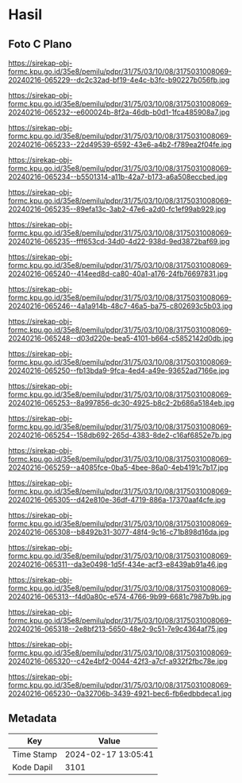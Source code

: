 # Hasil

## Foto C Plano

https://sirekap-obj-formc.kpu.go.id/35e8/pemilu/pdpr/31/75/03/10/08/3175031008069-20240216-065229--dc2c32ad-bf19-4e4c-b3fc-b90227b056fb.jpg

https://sirekap-obj-formc.kpu.go.id/35e8/pemilu/pdpr/31/75/03/10/08/3175031008069-20240216-065232--e600024b-8f2a-46db-b0d1-1fca485908a7.jpg

https://sirekap-obj-formc.kpu.go.id/35e8/pemilu/pdpr/31/75/03/10/08/3175031008069-20240216-065233--22d49539-6592-43e6-a4b2-f789ea2f04fe.jpg

https://sirekap-obj-formc.kpu.go.id/35e8/pemilu/pdpr/31/75/03/10/08/3175031008069-20240216-065234--b5501314-a11b-42a7-b173-a6a508eccbed.jpg

https://sirekap-obj-formc.kpu.go.id/35e8/pemilu/pdpr/31/75/03/10/08/3175031008069-20240216-065235--89efa13c-3ab2-47e6-a2d0-fc1ef99ab929.jpg

https://sirekap-obj-formc.kpu.go.id/35e8/pemilu/pdpr/31/75/03/10/08/3175031008069-20240216-065235--fff653cd-34d0-4d22-938d-9ed3872baf69.jpg

https://sirekap-obj-formc.kpu.go.id/35e8/pemilu/pdpr/31/75/03/10/08/3175031008069-20240216-065240--414eed8d-ca80-40a1-a176-24fb76697831.jpg

https://sirekap-obj-formc.kpu.go.id/35e8/pemilu/pdpr/31/75/03/10/08/3175031008069-20240216-065246--4a1a914b-48c7-46a5-ba75-c802693c5b03.jpg

https://sirekap-obj-formc.kpu.go.id/35e8/pemilu/pdpr/31/75/03/10/08/3175031008069-20240216-065248--d03d220e-bea5-4101-b664-c5852142d0db.jpg

https://sirekap-obj-formc.kpu.go.id/35e8/pemilu/pdpr/31/75/03/10/08/3175031008069-20240216-065250--fb13bda9-9fca-4ed4-a49e-93652ad7166e.jpg

https://sirekap-obj-formc.kpu.go.id/35e8/pemilu/pdpr/31/75/03/10/08/3175031008069-20240216-065253--8a997856-dc30-4925-b8c2-2b686a5184eb.jpg

https://sirekap-obj-formc.kpu.go.id/35e8/pemilu/pdpr/31/75/03/10/08/3175031008069-20240216-065254--158db692-265d-4383-8de2-c16af6852e7b.jpg

https://sirekap-obj-formc.kpu.go.id/35e8/pemilu/pdpr/31/75/03/10/08/3175031008069-20240216-065259--a4085fce-0ba5-4bee-86a0-4eb4191c7b17.jpg

https://sirekap-obj-formc.kpu.go.id/35e8/pemilu/pdpr/31/75/03/10/08/3175031008069-20240216-065305--d42e810e-36df-4719-886a-17370aaf4cfe.jpg

https://sirekap-obj-formc.kpu.go.id/35e8/pemilu/pdpr/31/75/03/10/08/3175031008069-20240216-065308--b8492b31-3077-48f4-9c16-c71b898d16da.jpg

https://sirekap-obj-formc.kpu.go.id/35e8/pemilu/pdpr/31/75/03/10/08/3175031008069-20240216-065311--da3e0498-1d5f-434e-acf3-e8439ab91a46.jpg

https://sirekap-obj-formc.kpu.go.id/35e8/pemilu/pdpr/31/75/03/10/08/3175031008069-20240216-065313--f4d0a80c-e574-4766-9b99-6681c7987b9b.jpg

https://sirekap-obj-formc.kpu.go.id/35e8/pemilu/pdpr/31/75/03/10/08/3175031008069-20240216-065318--2e8bf213-5650-48e2-9c51-7e9c4364af75.jpg

https://sirekap-obj-formc.kpu.go.id/35e8/pemilu/pdpr/31/75/03/10/08/3175031008069-20240216-065320--c42e4bf2-0044-42f3-a7cf-a932f2fbc78e.jpg

https://sirekap-obj-formc.kpu.go.id/35e8/pemilu/pdpr/31/75/03/10/08/3175031008069-20240216-065230--0a32706b-3439-4921-bec6-fb6edbbdeca1.jpg


## Metadata

| Key        | Value               |
| ---------- | ------------------- |
| Time Stamp | 2024-02-17 13:05:41 |
| Kode Dapil | 3101                |



